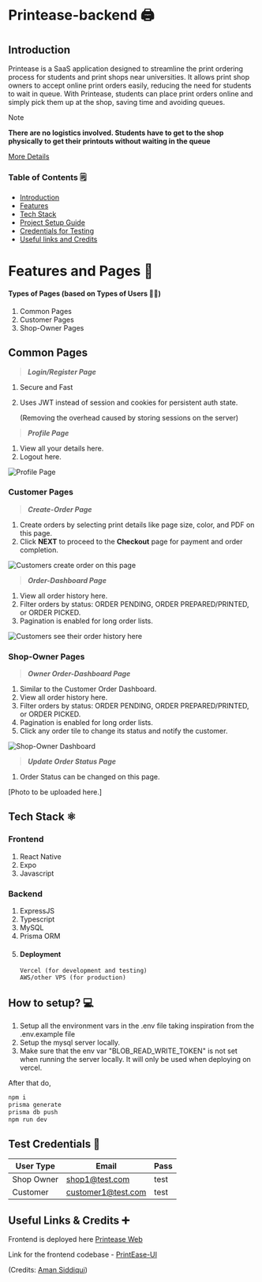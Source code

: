 # Printease-backend 🖨️

## Introduction

Printease is a SaaS application designed to streamline the print ordering process for students and print shops near universities. It allows print shop owners to accept online print orders easily, reducing the need for students to wait in queue. With Printease, students can place print orders online and simply pick them up at the shop, saving time and avoiding queues.

> [!NOTE]
> **There are no logistics involved. Students have to get to the shop physically to get their printouts without waiting in the queue**

[More Details](https://printease-official.onrender.com/)

### Table of Contents 🗒️
- [Introduction](https://github.com/metaladmiral/printease-backend?tab=readme-ov-file#introduction)
- [Features](https://github.com/metaladmiral/printease-backend?tab=readme-ov-file#features-and-pages-)
- [Tech Stack](https://github.com/metaladmiral/printease-backend?tab=readme-ov-file#tech-stack-%EF%B8%8F)
- [Project Setup Guide](https://github.com/metaladmiral/printease-backend?tab=readme-ov-file#how-to-setup-)
- [Credentials for Testing](https://github.com/metaladmiral/printease-backend?tab=readme-ov-file#test-credentials-)
- [Useful links and Credits](https://github.com/metaladmiral/printease-backend?tab=readme-ov-file#useful-links--credits-)

# Features and Pages 🌟

#### Types of Pages (based on Types of Users 👨‍🦲)
1. Common Pages
2. Customer Pages
3. Shop-Owner Pages

## Common Pages

> ***Login/Register Page***
1. Secure and Fast
2. Uses JWT instead of session and cookies for persistent auth state.

    (Removing the overhead caused by storing sessions on the server)

> ***Profile Page***
1. View all your details here.
2. Logout here.

![Profile Page](https://github.com/metaladmiral/printease-backend/assets/107746968/e6b1514b-d77e-47a7-a129-c56c68e8a4f4)


### Customer Pages

> ***Create-Order Page***
1. Create orders by selecting print details like page size, color, and PDF on this page.
2. Click **NEXT** to proceed to the **Checkout** page for payment and order completion.

![Customers create order on this page](https://github.com/metaladmiral/printease-backend/assets/107746968/bd72fd5b-2507-4b68-b813-09a00ec8f2bb)

> ***Order-Dashboard Page***
1. View all order history here.
2. Filter orders by status: ORDER PENDING, ORDER PREPARED/PRINTED, or ORDER PICKED.
3. Pagination is enabled for long order lists.

![Customers see their order history here](https://github.com/metaladmiral/printease-backend/assets/107746968/e04220c8-63f2-4b87-b8e4-30944fc70fad)

### Shop-Owner Pages

> ***Owner Order-Dashboard Page***
1. Similar to the Customer Order Dashboard.
2. View all order history here.
3. Filter orders by status: ORDER PENDING, ORDER PREPARED/PRINTED, or ORDER PICKED.
4. Pagination is enabled for long order lists.
5. Click any order tile to change its status and notify the customer.

![Shop-Owner Dashboard](https://github.com/metaladmiral/printease-backend/assets/107746968/ca8f3fa7-4d05-4b08-a806-b981465c571c)

> ***Update Order Status Page***

1. Order Status can be changed on this page.

[Photo to be uploaded here.]

## Tech Stack ⚛️

### Frontend
1. React Native
2. Expo
3. Javascript

### Backend
1. ExpressJS
2. Typescript
3. MySQL
4. Prisma ORM
5. #### Deployment
       Vercel (for development and testing)
       AWS/other VPS (for production)

## How to setup? 💻

1. Setup all the environment vars in the .env file taking inspiration from the .env.example file
2. Setup the mysql server locally.
3. Make sure that the env var "BLOB_READ_WRITE_TOKEN" is not set when running the server locally. It will only be used when deploying on vercel.

After that do,
```bash
npm i
prisma generate
prisma db push
npm run dev
```

## Test Credentials 🔑

| User Type | Email | Pass 
| --- | --- | --- |
| Shop Owner | shop1@test.com | test
| Customer | customer1@test.com | test

## Useful Links & Credits ➕

Frontend is deployed here [Printease Web](https://print-ease.netlify.app)

Link for the frontend codebase - [PrintEase-UI](https://github.com/Aman-Sidd/PrintEase)

(Credits: [Aman Siddiqui](https://github.com/Aman-Sidd))

